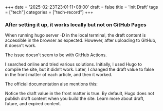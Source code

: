 +++
date = '2025-02-23T23:01:11+08:00'
draft = false
title = 'Init Draft'
tags = ["tech"]
categories = ["tech-record"]
+++

### After setting it up, it works locally but not on GitHub Pages
<!--more-->
When running hugo server -D in the local terminal, the draft content is accessible in the browser as expected. However, after uploading to GitHub, it doesn't work.

The issue doesn't seem to be with GitHub Actions.

I searched online and tried various solutions. Initially, I used Hugo to compile the site, but it didn’t work. Later, I changed the draft value to false in the front matter of each article, and then it worked.

The official documentation also mentions this:

Notice the draft value in the front matter is true. By default, Hugo does not publish draft content when you build the site. Learn more about draft, future, and expired content.